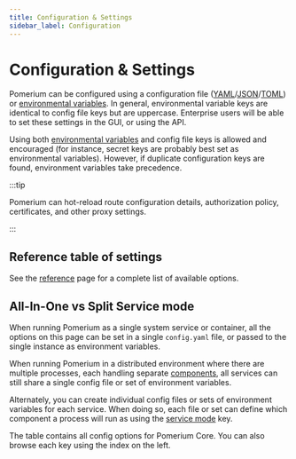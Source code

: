 ```yaml
---
title: Configuration & Settings
sidebar_label: Configuration
---
```


# Configuration & Settings

Pomerium can be configured using a configuration file ([YAML]/[JSON]/[TOML]) or [environmental variables]. In general, environmental variable keys are identical to config file keys but are uppercase. Enterprise users will be able to set these settings in the GUI, or using the API. 

Using both [environmental variables] and config file keys is allowed and encouraged (for instance, secret keys are probably best set as environmental variables). However, if duplicate configuration keys are found, environment variables take precedence.

:::tip

Pomerium can hot-reload route configuration details, authorization policy, certificates, and other proxy settings.

:::

## Reference table of settings

See the [reference](/docs/reference) page for a complete list of available options. 


## All-In-One vs Split Service mode

When running Pomerium as a single system service or container, all the options on this page can be set in a single `config.yaml` file, or passed to the single instance as environment variables.

When running Pomerium in a distributed environment where there are multiple processes, each handling separate [components](/docs/internals/architecture#component-level), all services can still share a single config file or set of environment variables.

Alternately, you can create individual config files or sets of environment variables for each service. When doing so, each file or set can define which component a process will run as using the [service mode](/docs/reference/service-mode) key.

The table contains all config options for Pomerium Core. You can also browse each key using the index on the left.


[environmental variables]: https://en.wikipedia.org/wiki/Environment_variable
[json]: https://en.wikipedia.org/wiki/JSON
[toml]: https://en.wikipedia.org/wiki/TOML
[yaml]: https://en.wikipedia.org/wiki/YAML
